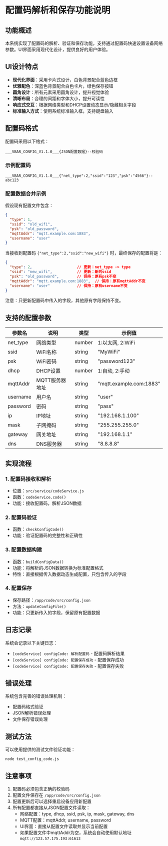 # 配置码解析和保存功能说明

## 功能概述

本系统实现了配置码的解析、验证和保存功能，支持通过配置码快速设置设备网络参数。UI界面采用现代化设计，提供良好的用户体验。

## UI设计特点

- **现代化界面**：采用卡片式设计，白色背景配合蓝色边框
- **优雅配色**：深蓝色背景配合白色卡片，绿色保存按钮
- **圆角设计**：所有元素采用圆角设计，提升视觉体验
- **清晰布局**：合理的间距和字体大小，提升可读性
- **响应式交互**：根据网络类型和DHCP设置动态显示/隐藏相关字段
- **标准输入方式**：使用系统标准输入框，支持键盘输入

## 配置码格式

配置码采用以下格式：
```
___VBAR_CONFIG_V1.1.0___{JSON配置数据}--校验码
```

### 示例配置码
```
___VBAR_CONFIG_V1.1.0___{"net_type":2,"ssid":"123","psk":"4566"}--abc123
```

### 配置数据合并示例

假设现有配置文件包含：
```json
{
  "type": 1,
  "ssid": "old_wifi",
  "psk": "old_password",
  "mqttAddr": "mqtt.example.com:1883",
  "username": "user"
}
```

当接收到配置码 `{"net_type":2,"ssid":"new_wifi"}` 时，最终保存的配置将是：
```json
{
  "type": 2,                    // 更新：net_type -> type
  "ssid": "new_wifi",           // 更新：新的ssid
  "psk": "old_password",        // 保持：原有psk不变
  "mqttAddr": "mqtt.example.com:1883",  // 保持：原有mqttAddr不变
  "username": "user"            // 保持：原有username不变
}
```

注意：只更新配置码中传入的字段，其他原有字段保持不变。

## 支持的配置参数

| 参数名 | 说明 | 类型 | 示例值 |
|--------|------|------|--------|
| net_type | 网络类型 | number | 1:以太网, 2:WiFi |
| ssid | WiFi名称 | string | "MyWiFi" |
| psk | WiFi密码 | string | "password123" |
| dhcp | DHCP设置 | number | 1:自动, 2:手动 |
| mqttAddr | MQTT服务器地址 | string | "mqtt.example.com:1883" |
| username | 用户名 | string | "user" |
| password | 密码 | string | "pass" |
| ip | IP地址 | string | "192.168.1.100" |
| mask | 子网掩码 | string | "255.255.255.0" |
| gateway | 网关地址 | string | "192.168.1.1" |
| dns | DNS服务器 | string | "8.8.8.8" |

## 实现流程

### 1. 配置码接收和解析
- 位置：`src/service/codeService.js`
- 函数：`codeService.code()`
- 功能：接收配置码，解析JSON数据

### 2. 配置码验证
- 函数：`checkConfigCode()`
- 功能：验证配置码的完整性和正确性

### 3. 配置数据构建
- 函数：`buildConfigData()`
- 功能：将解析的JSON数据转换为标准配置格式
- 特性：直接根据传入数据动态生成配置，只包含传入的字段

### 4. 配置保存
- 保存路径：`/app/code/src/config.json`
- 方法：`updateConfigFile()`
- 功能：只更新传入的字段，保留原有配置数据

## 日志记录

系统会记录以下关键日志：
- `[codeService] configCode: 解析配置码` - 配置码解析结果
- `[codeService] configCode: 配置保存成功` - 配置保存成功
- `[codeService] configCode: 配置保存失败` - 配置保存失败

## 错误处理

系统包含完善的错误处理机制：
- 配置码格式验证
- JSON解析错误处理
- 文件保存错误处理

## 测试方法

可以使用提供的测试文件验证功能：

```bash
node test_config_code.js
```

## 注意事项

1. 配置码必须包含正确的校验码
2. 配置文件保存在 `/app/code/src/config.json`
3. 配置更新后可以选择重启设备应用新配置
4. 所有配置都直接从JSON配置文件读取：
   - 网络配置：type, dhcp, ssid, psk, ip, mask, gateway, dns
   - MQTT配置：mqttAddr, username, password
   - UI界面：直接从配置文件读取并显示当前配置
   - 如果配置文件中mqttAddr为空，系统会自动使用默认地址 `mqtt://123.57.175.193:61613` 